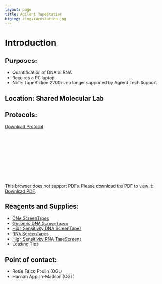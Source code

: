 ```yaml
---
layout: page
title: Agilent TapeStation
bigimg: /img/tapestation.jpg
---
```

# Introduction

## Purposes:
- Quantification of DNA or RNA
- Requires a PC laptop
- Note: TapeStation 2200 is no longer supported by Agilent Tech Support

## Location: Shared Molecular Lab

## Protocols: 

[Download Protocol](https://raw.githubusercontent.com/NUMSC-CoreFacility/sharedLabSpace/gh-pages/protocols/2200TapeStation_Guide.pdf)

<object data="https://numsc-corefacility.github.io/sharedLabSpace/protocols/2200TapeStation_Guide.pdf" type="application/pdf" width="700px" height="700px">
    <embed src="https://numsc-corefacility.github.io/sharedLabSpace/protocols/2200TapeStation_Guide.pdf">
        <p>This browser does not support PDFs. Please download the PDF to view it: <a href="https://raw.githubusercontent.com/NUMSC-CoreFacility/sharedLabSpace/gh-pages/protocols/2200TapeStation_Guide.pdf">Download PDF</a>.</p>
    </object>

## Reagents and Supplies:
- [DNA ScreenTapes](https://www.agilent.com/en/product/automated-electrophoresis/tapestation-systems/tapestation-dna-screentape-reagents/dna-screentape-analysis-228260)
- [Genomic DNA ScreenTapes](agilent.com/en/product/automated-electrophoresis/tapestation-systems/tapestation-dna-screentape-reagents/genomic-dna-screentape-analysis-228261)
- [High Sensitivity DNA ScreenTapes](agilent.com/en/product/automated-electrophoresis/tapestation-systems/tapestation-dna-screentape-reagents/high-sensitivity-dna-screentape-analysis-228262)
- [RNA ScreenTapes](agilent.com/en/product/automated-electrophoresis/tapestation-systems/tapestation-rna-screentape-reagents/rna-screentape-analysis-228268)
- [High Sensitivity RNA TapeScreens](https://www.agilent.com/en/product/automated-electrophoresis/tapestation-systems/tapestation-rna-screentape-reagents/high-sensitivity-rna-screentape-analysis-228267)
- [Loading Tips](https://www.agilent.com/store/productDetail.jsp?catalogId=5067-5153)

## Point of contact:
- Rosie Falco Poulin (OGL)
- Hannah Appiah-Madson (OGL)
